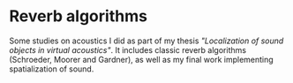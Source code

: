 # Reverb algorithms

Some studies on acoustics I did as part of my thesis _"Localization of sound objects in virtual acoustics"_.
It includes classic reverb algorithms (Schroeder, Moorer and Gardner), as well as my final work implementing spatialization of sound. 
